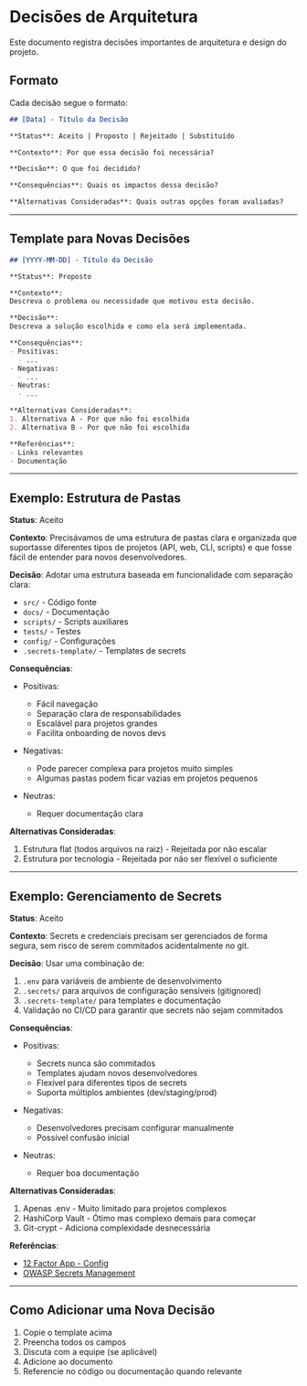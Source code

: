 # Decisões de Arquitetura

Este documento registra decisões importantes de arquitetura e design do projeto.

## Formato

Cada decisão segue o formato:

```markdown
## [Data] - Título da Decisão

**Status**: Aceito | Proposto | Rejeitado | Substituído

**Contexto**: Por que essa decisão foi necessária?

**Decisão**: O que foi decidido?

**Consequências**: Quais os impactos dessa decisão?

**Alternativas Consideradas**: Quais outras opções foram avaliadas?
```

---

## Template para Novas Decisões

```markdown
## [YYYY-MM-DD] - Título da Decisão

**Status**: Proposto

**Contexto**:
Descreva o problema ou necessidade que motivou esta decisão.

**Decisão**:
Descreva a solução escolhida e como ela será implementada.

**Consequências**:
- Positivas:
  - ...
- Negativas:
  - ...
- Neutras:
  - ...

**Alternativas Consideradas**:
1. Alternativa A - Por que não foi escolhida
2. Alternativa B - Por que não foi escolhida

**Referências**:
- Links relevantes
- Documentação
```

---

## Exemplo: Estrutura de Pastas

**Status**: Aceito

**Contexto**:
Precisávamos de uma estrutura de pastas clara e organizada que suportasse diferentes tipos de projetos (API, web, CLI, scripts) e que fosse fácil de entender para novos desenvolvedores.

**Decisão**:
Adotar uma estrutura baseada em funcionalidade com separação clara:
- `src/` - Código fonte
- `docs/` - Documentação
- `scripts/` - Scripts auxiliares
- `tests/` - Testes
- `config/` - Configurações
- `.secrets-template/` - Templates de secrets

**Consequências**:
- Positivas:
  - Fácil navegação
  - Separação clara de responsabilidades
  - Escalável para projetos grandes
  - Facilita onboarding de novos devs

- Negativas:
  - Pode parecer complexa para projetos muito simples
  - Algumas pastas podem ficar vazias em projetos pequenos

- Neutras:
  - Requer documentação clara

**Alternativas Consideradas**:
1. Estrutura flat (todos arquivos na raiz) - Rejeitada por não escalar
2. Estrutura por tecnologia - Rejeitada por não ser flexível o suficiente

---

## Exemplo: Gerenciamento de Secrets

**Status**: Aceito

**Contexto**:
Secrets e credenciais precisam ser gerenciados de forma segura, sem risco de serem commitados acidentalmente no git.

**Decisão**:
Usar uma combinação de:
1. `.env` para variáveis de ambiente de desenvolvimento
2. `.secrets/` para arquivos de configuração sensíveis (gitignored)
3. `.secrets-template/` para templates e documentação
4. Validação no CI/CD para garantir que secrets não sejam commitados

**Consequências**:
- Positivas:
  - Secrets nunca são commitados
  - Templates ajudam novos desenvolvedores
  - Flexível para diferentes tipos de secrets
  - Suporta múltiplos ambientes (dev/staging/prod)

- Negativas:
  - Desenvolvedores precisam configurar manualmente
  - Possível confusão inicial

- Neutras:
  - Requer boa documentação

**Alternativas Consideradas**:
1. Apenas .env - Muito limitado para projetos complexos
2. HashiCorp Vault - Ótimo mas complexo demais para começar
3. Git-crypt - Adiciona complexidade desnecessária

**Referências**:
- [12 Factor App - Config](https://12factor.net/config)
- [OWASP Secrets Management](https://owasp.org/www-community/vulnerabilities/Use_of_hard-coded_password)

---

## Como Adicionar uma Nova Decisão

1. Copie o template acima
2. Preencha todos os campos
3. Discuta com a equipe (se aplicável)
4. Adicione ao documento
5. Referencie no código ou documentação quando relevante
